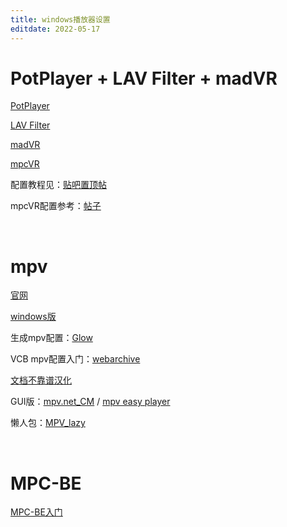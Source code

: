 ```yaml
---
title: windows播放器设置
editdate: 2022-05-17
---
```


# PotPlayer + LAV Filter + madVR

[PotPlayer](https://potplayer.daum.net/?lang=zh_CN)

[LAV Filter](https://www.videohelp.com/software/LAV-Filters)

[madVR](http://www.madvr.com/)

[mpcVR](https://github.com/Aleksoid1978/VideoRenderer)

配置教程见：[贴吧置顶帖](https://tieba.baidu.com/p/7171344019)

mpcVR配置参考：[帖子](https://tieba.baidu.com/p/7614576721)

​    

# mpv

[官网](https://mpv.io/)

[windows版](https://sourceforge.net/projects/mpv-player-windows/files/)

生成mpv配置：[Glow](https://glowmpv.github.io/)

VCB mpv配置入门：[webarchive](https://web.archive.org/web/20210401044201/https://vcb-s.com/archives/7594)

[文档不靠谱汉化](https://hooke007.github.io/)

GUI版：[mpv.net_CM](https://github.com/hooke007/mpv.net_CM) / [mpv easy player](https://www.rjno1.com/mpv-easy-player/)

懒人包：[MPV_lazy](https://github.com/hooke007/MPV_lazy)

​    

# MPC-BE

[MPC-BE入门](https://cedar-mouse-855.notion.site/MPC-BE-48be590b0c9a443f80336ea1c6673bed)